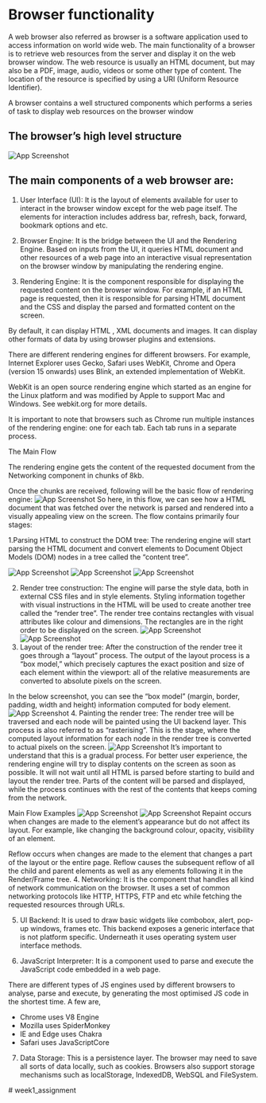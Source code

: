 


# Browser functionality


A web browser also referred as browser is a software application used to access information on world wide web. The main functionality of a browser is to retrieve web resources from the server and display it on the web browser window. The web resource is usually an HTML document, but may also be a PDF, image, audio, videos or some other type of content. The location of the resource is specified by using a URI (Uniform Resource Identifier).

A browser contains a well structured components which performs a series of task to display web resources on the browser window
## The browser’s high level structure

![App Screenshot](https://miro.medium.com/max/1400/1*aDQUwsijfEQa6vkhY91N3w.png)


## The main components of a web browser are:

1. User Interface (UI): It is the layout of elements available for user to interact in the browser window except for the web page itself. The elements for interaction includes address bar, refresh, back, forward, bookmark options and etc.
2. Browser Engine: It is the bridge between the UI and the Rendering Engine. Based on inputs from the UI, it queries HTML document and other resources of a web page into an interactive visual representation on the browser window by manipulating the rendering engine.

3. Rendering Engine: It is the component responsible for displaying the requested content on the browser window. For example, if an HTML page is requested, then it is responsible for parsing HTML document and the CSS and display the parsed and formatted content on the screen.

By default, it can display HTML , XML documents and images. It can display other formats of data by using browser plugins and extensions.

There are different rendering engines for different browsers. For example, Internet Explorer uses Gecko, Safari uses WebKit, Chrome and Opera (version 15 onwards) uses Blink, an extended implementation of WebKit.

WebKit is an open source rendering engine which started as an engine for the Linux platform and was modified by Apple to support Mac and Windows. See webkit.org for more details.

It is important to note that browsers such as Chrome run multiple instances of the rendering engine: one for each tab. Each tab runs in a separate process.

The Main Flow

The rendering engine gets the content of the requested document from the Networking component in chunks of 8kb.

Once the chunks are received, following will be the basic flow of rendering engine:
![App Screenshot](https://miro.medium.com/max/720/1*GjO-UTshQRnJcSSuRTPm1w.png)
So here, in this flow, we can see how a HTML document that was fetched over the network is parsed and rendered into a visually appealing view on the screen. The flow contains primarily four stages:

1.Parsing HTML to construct the DOM tree: The rendering engine will start parsing the HTML document and convert elements to Document Object Models (DOM) nodes in a tree called the “content tree”.

![App Screenshot](https://miro.medium.com/max/720/1*EFDTBOragDmxK0Cmfd6Ctg.png)
![App Screenshot](https://miro.medium.com/max/720/1*JqYyWkPdrgjvH28ANZJdig.png)
![App Screenshot](https://miro.medium.com/max/720/1*5sWr48VZhDBmGpxl_HLehQ.png)

2. Render tree construction: The engine will parse the style data, both in external CSS files and in style elements. Styling information together with visual instructions in the HTML will be used to create another tree called the “render tree”.
The render tree contains rectangles with visual attributes like colour and dimensions. The rectangles are in the right order to be displayed on the screen.
![App Screenshot](https://miro.medium.com/max/720/1*xes6yQ2bteVtMuefEF6Isg.png)
![App Screenshot](https://miro.medium.com/max/720/1*tVP6dX386ak4Wb5NYmBzGw.png)
3. Layout of the render tree: After the construction of the render tree it goes through a “layout” process. The output of the layout process is a “box model,” which precisely captures the exact position and size of each element within the viewport: all of the relative measurements are converted to absolute pixels on the screen.

In the below screenshot, you can see the “box model” (margin, border, padding, width and height) information computed for body element.
![App Screenshot](https://miro.medium.com/max/720/1*G2NigKo1hRy7aKEiEui64A.png)
4. Painting the render tree: The render tree will be traversed and each node will be painted using the UI backend layer. This process is also referred to as “rasterising”.
This is the stage, where the computed layout information for each node in the render tree is converted to actual pixels on the screen.
![App Screenshot](https://miro.medium.com/max/1400/1*81u-icbRGNSTJTsKGKgPYw.png)
It’s important to understand that this is a gradual process. For better user experience, the rendering engine will try to display contents on the screen as soon as possible. It will not wait until all HTML is parsed before starting to build and layout the render tree. Parts of the content will be parsed and displayed, while the process continues with the rest of the contents that keeps coming from the network.

Main Flow Examples
![App Screenshot](https://miro.medium.com/max/720/1*4Ycv7K7swz5tBt7Ag168AA.png)
![App Screenshot](https://miro.medium.com/max/720/1*qqWz54Ztg-GvIzscYyZUFQ.png)
Repaint occurs when changes are made to the element’s appearance but do not affect its layout. For example, like changing the background colour, opacity, visibility of an element.

Reflow occurs when changes are made to the element that changes a part of the layout or the entire page. Reflow causes the subsequent reflow of all the child and parent elements as well as any elements following it in the Render/Frame tree.
4. Networking: It is the component that handles all kind of network communication on the browser. It uses a set of common networking protocols like HTTP, HTTPS, FTP and etc while fetching the requested resources through URLs.

5. UI Backend: It is used to draw basic widgets like combobox, alert, pop-up windows, frames etc. This backend exposes a generic interface that is not platform specific. Underneath it uses operating system user interface methods.

6. JavaScript Interpreter: It is a component used to parse and execute the JavaScript code embedded in a web page.

There are different types of JS engines used by different browsers to analyse, parse and execute, by generating the most optimised JS code in the shortest time. A few are,
- Chrome uses V8 Engine
- Mozilla uses SpiderMonkey
- IE and Edge uses Chakra
- Safari uses JavaScriptCore

7. Data Storage: This is a persistence layer. The browser may need to save all sorts of data locally, such as cookies. Browsers also support storage mechanisms such as localStorage, IndexedDB, WebSQL and FileSystem.







#   w e e k 1 _ a s s i g n m e n t  
 
